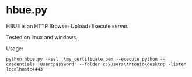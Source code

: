 hbue.py
=======

HBUE is an HTTP Browse+Upload+Execute server.

Tested on linux and windows.

Usage:
    
    python hbue.py --ssl .\my_certificate.pem --execute python --credentials 'user:password' --folder c:\users\Antonio\desktop -listen localhost:4443
